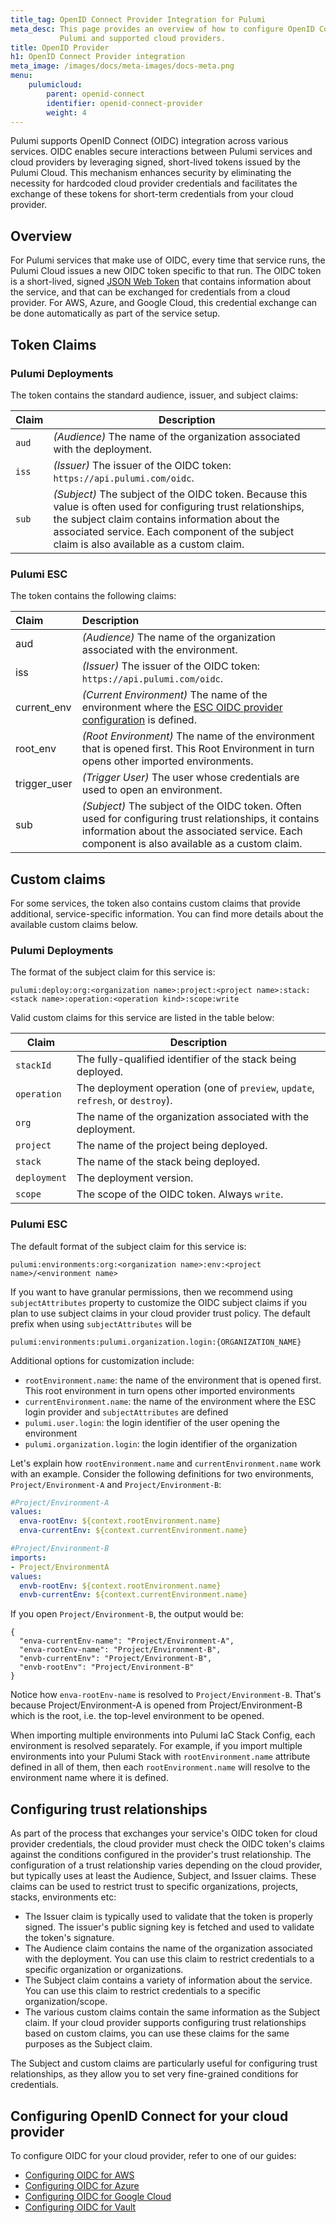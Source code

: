 ```yaml
---
title_tag: OpenID Connect Provider Integration for Pulumi
meta_desc: This page provides an overview of how to configure OpenID Connect integration between
           Pulumi and supported cloud providers.
title: OpenID Provider
h1: OpenID Connect Provider integration
meta_image: /images/docs/meta-images/docs-meta.png
menu:
    pulumicloud:
        parent: openid-connect
        identifier: openid-connect-provider
        weight: 4
---
```


Pulumi supports OpenID Connect (OIDC) integration across various services. OIDC enables secure interactions between Pulumi services and cloud providers by leveraging signed, short-lived tokens issued by the Pulumi Cloud. This mechanism enhances security by eliminating the necessity for hardcoded cloud provider credentials and facilitates the exchange of these tokens for short-term credentials from your cloud provider.

## Overview

For Pulumi services that make use of OIDC, every time that service runs, the Pulumi Cloud issues a new OIDC token specific to that run. The OIDC token is a short-lived, signed [JSON Web Token](https://jwt.io) that contains information about the service, and that can be exchanged for credentials from a cloud provider. For AWS, Azure, and Google Cloud, this credential exchange can be done automatically as part of the service setup.

## Token Claims

### Pulumi Deployments

The token contains the standard audience, issuer, and subject claims:

| Claim | Description                                                                                                                                                                                                                                                                                                                                                                                                                   |
|-------|-------------------------------------------------------------------------------------------------------------------------------------------------------------------------------------------------------------------------------------------------------------------------------------------------------------------------------------------------------------------------------------------------------------------------------|
| `aud` | _(Audience)_ The name of the organization associated with the deployment.                                                                                                                                                                                                                                                                                                                                                     |
| `iss` | _(Issuer)_ The issuer of the OIDC token: `https://api.pulumi.com/oidc`.                                                                                                                                                                                                                                                                                                                                                       |
| `sub` | _(Subject)_ The subject of the OIDC token. Because this value is often used for configuring trust relationships, the subject claim contains information about the associated service. Each component of the subject claim is also available as a custom claim. |

### Pulumi ESC

The token contains the following claims:

| Claim         | Description |
|:--------------|:------------|
| aud           | _(Audience)_ The name of the organization associated with the environment. |
| iss           | _(Issuer)_ The issuer of the OIDC token: `https://api.pulumi.com/oidc`. |
| current_env   | _(Current Environment)_ The name of the environment where the [ESC OIDC provider configuration](/docs/esc/providers/) is defined. |
| root_env      | _(Root Environment)_ The name of the environment that is opened first. This Root Environment in turn opens other imported environments. |
| trigger_user  | _(Trigger User)_ The user whose credentials are used to open an environment. |
| sub           | _(Subject)_ The subject of the OIDC token. Often used for configuring trust relationships, it contains information about the associated service. Each component is also available as a custom claim. |

## Custom claims

For some services, the token also contains custom claims that provide additional, service-specific information. You can find more details about the available custom claims below.

### Pulumi Deployments

The format of the subject claim for this service is:

`pulumi:deploy:org:<organization name>:project:<project name>:stack:<stack name>:operation:<operation kind>:scope:write`

Valid custom claims for this service are listed in the table below:

| Claim        | Description                                                                     |
|--------------|---------------------------------------------------------------------------------|
| `stackId`    | The fully-qualified identifier of the stack being deployed.                     |
| `operation`  | The deployment operation (one of `preview`, `update`, `refresh`, or `destroy`). |
| `org`        | The name of the organization associated with the deployment.                    |
| `project`    | The name of the project being deployed.                                         |
| `stack`      | The name of the stack being deployed.                                           |
| `deployment` | The deployment version.                                                         |
| `scope`      | The scope of the OIDC token. Always `write`.                                    |

### Pulumi ESC

The default format of the subject claim for this service is:

`pulumi:environments:org:<organization name>:env:<project name>/<environment name>`

If you want to have granular permissions, then we recommend using `subjectAttributes` property to customize the OIDC subject claims if you plan to use subject claims in your cloud provider trust policy. The default prefix when using `subjectAttributes` will be

`pulumi:environments:pulumi.organization.login:{ORGANIZATION_NAME}`

Additional options for customization include:

* `rootEnvironment.name`: the name of the environment that is opened first. This root environment in turn opens other imported environments
* `currentEnvironment.name`: the name of the environment where the ESC login provider and `subjectAttributes` are defined
* `pulumi.user.login`: the login identifier of the user opening the environment
* `pulumi.organization.login`: the login identifier of the organization

Let's explain how `rootEnvironment.name` and `currentEnvironment.name` work with an example. Consider the following definitions for two environments, `Project/Environment-A` and `Project/Environment-B`:

```yaml
#Project/Environment-A
values:
  enva-rootEnv: ${context.rootEnvironment.name}
  enva-currentEnv: ${context.currentEnvironment.name}

#Project/Environment-B
imports:
- Project/EnvironmentA
values:
  envb-rootEnv: ${context.rootEnvironment.name}
  envb-currentEnv: ${context.currentEnvironment.name}
```

If you open `Project/Environment-B`, the output would be:

```
{
  "enva-currentEnv-name": "Project/Environment-A",
  "enva-rootEnv-name": "Project/Environment-B",
  "envb-currentEnv": "Project/Environment-B",
  "envb-rootEnv": "Project/Environment-B"
}
```

Notice how `enva-rootEnv-name` is resolved to `Project/Environment-B`. That's because Project/Environment-A is opened from Project/Environment-B which is the root, i.e. the top-level environment to be opened.

When importing multiple environments into Pulumi IaC Stack Config, each environment is resolved separately. For example, if you import multiple environments into your Pulumi Stack with `rootEnvironment.name` attribute defined in all of them, then each `rootEnvironment.name` will resolve to the environment name where it is defined.

## Configuring trust relationships

As part of the process that exchanges your service's OIDC token for cloud provider credentials, the cloud provider must check the OIDC token's claims against the conditions configured in the provider's trust relationship. The configuration of a trust relationship varies depending on the cloud provider, but typically uses at least the Audience, Subject, and Issuer claims. These claims can be used to restrict trust to specific organizations, projects, stacks, environments etc:

* The Issuer claim is typically used to validate that the token is properly signed. The issuer's public signing key is fetched and used to validate the token's signature.
* The Audience claim contains the name of the organization associated with the deployment. You can use this claim to restrict credentials to a specific organization or organizations.
* The Subject claim contains a variety of information about the service. You can use this claim to restrict credentials to a specific organization/scope.
* The various custom claims contain the same information as the Subject claim. If your cloud provider supports configuring trust relationships based on custom claims, you can use these claims for the same purposes as the Subject claim.

The Subject and custom claims are particularly useful for configuring trust relationships, as they allow you to set very fine-grained conditions for credentials.

## Configuring OpenID Connect for your cloud provider

To configure OIDC for your cloud provider, refer to one of our guides:

* [Configuring OIDC for AWS](/docs/pulumi-cloud/oidc/provider/aws/)
* [Configuring OIDC for Azure](/docs/pulumi-cloud/oidc/provider/azure/)
* [Configuring OIDC for Google Cloud](/docs/pulumi-cloud/oidc/provider/gcp/)
* [Configuring OIDC for Vault](/docs/pulumi-cloud/oidc/provider/vault/)
